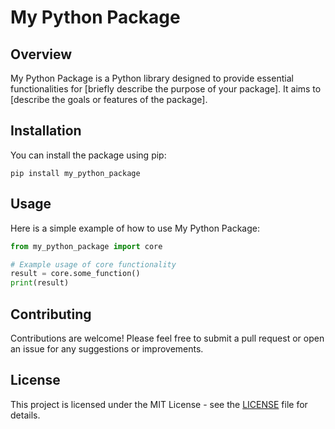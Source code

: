 # My Python Package

## Overview

My Python Package is a Python library designed to provide essential functionalities for [briefly describe the purpose of your package]. It aims to [describe the goals or features of the package].

## Installation

You can install the package using pip:

```
pip install my_python_package
```

## Usage

Here is a simple example of how to use My Python Package:

```python
from my_python_package import core

# Example usage of core functionality
result = core.some_function()
print(result)
```

## Contributing

Contributions are welcome! Please feel free to submit a pull request or open an issue for any suggestions or improvements.

## License

This project is licensed under the MIT License - see the [LICENSE](LICENSE) file for details.